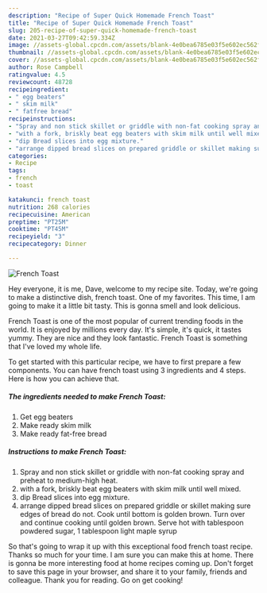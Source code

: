 ```yaml
---
description: "Recipe of Super Quick Homemade French Toast"
title: "Recipe of Super Quick Homemade French Toast"
slug: 205-recipe-of-super-quick-homemade-french-toast
date: 2021-03-27T09:42:59.334Z
image: //assets-global.cpcdn.com/assets/blank-4e0bea6785e03f5e602ec562f230caae08da540cada707380b4fe1bbebba43da.png
thumbnail: //assets-global.cpcdn.com/assets/blank-4e0bea6785e03f5e602ec562f230caae08da540cada707380b4fe1bbebba43da.png
cover: //assets-global.cpcdn.com/assets/blank-4e0bea6785e03f5e602ec562f230caae08da540cada707380b4fe1bbebba43da.png
author: Rose Campbell
ratingvalue: 4.5
reviewcount: 48728
recipeingredient:
- " egg beaters"
- " skim milk"
- " fatfree bread"
recipeinstructions:
- "Spray and non stick skillet or griddle with non-fat cooking spray and preheat to medium-high heat."
- "with a fork, briskly beat egg beaters with skim milk until well mixed."
- "dip Bread slices into egg mixture."
- "arrange dipped bread slices on prepared griddle or skillet making sure edges of bread do not. Cook until bottom is golden brown. Turn over and continue cooking until golden brown. Serve hot with tablespoon powdered sugar, 1 tablespoon light maple syrup"
categories:
- Recipe
tags:
- french
- toast

katakunci: french toast 
nutrition: 268 calories
recipecuisine: American
preptime: "PT25M"
cooktime: "PT45M"
recipeyield: "3"
recipecategory: Dinner

---
```



![French Toast](//assets-global.cpcdn.com/assets/blank-4e0bea6785e03f5e602ec562f230caae08da540cada707380b4fe1bbebba43da.png)

Hey everyone, it is me, Dave, welcome to my recipe site. Today, we're going to make a distinctive dish, french toast. One of my favorites. This time, I am going to make it a little bit tasty. This is gonna smell and look delicious.



French Toast is one of the most popular of current trending foods in the world. It is enjoyed by millions every day. It's simple, it's quick, it tastes yummy. They are nice and they look fantastic. French Toast is something that I've loved my whole life.


To get started with this particular recipe, we have to first prepare a few components. You can have french toast using 3 ingredients and 4 steps. Here is how you can achieve that.

<!--inarticleads1-->

##### The ingredients needed to make French Toast:

1. Get  egg beaters
1. Make ready  skim milk
1. Make ready  fat-free bread




<!--inarticleads2-->

##### Instructions to make French Toast:

1. Spray and non stick skillet or griddle with non-fat cooking spray and preheat to medium-high heat.
1. with a fork, briskly beat egg beaters with skim milk until well mixed.
1. dip Bread slices into egg mixture.
1. arrange dipped bread slices on prepared griddle or skillet making sure edges of bread do not. Cook until bottom is golden brown. Turn over and continue cooking until golden brown. Serve hot with tablespoon powdered sugar, 1 tablespoon light maple syrup




So that's going to wrap it up with this exceptional food french toast recipe. Thanks so much for your time. I am sure you can make this at home. There is gonna be more interesting food at home recipes coming up. Don't forget to save this page in your browser, and share it to your family, friends and colleague. Thank you for reading. Go on get cooking!
